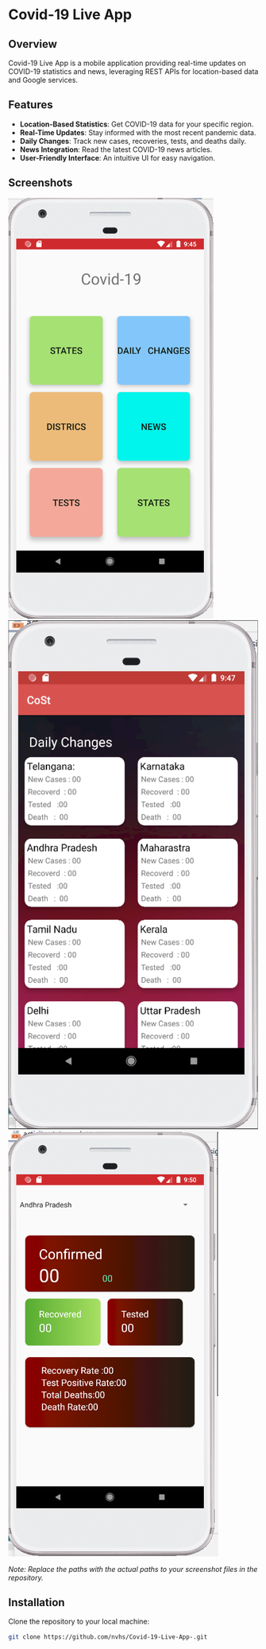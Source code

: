# Covid-19 Live App

## Overview
Covid-19 Live App is a mobile application providing real-time updates on COVID-19 statistics and news, leveraging REST APIs for location-based data and Google services.

## Features
- **Location-Based Statistics**: Get COVID-19 data for your specific region.
- **Real-Time Updates**: Stay informed with the most recent pandemic data.
- **Daily Changes**: Track new cases, recoveries, tests, and deaths daily.
- **News Integration**: Read the latest COVID-19 news articles.
- **User-Friendly Interface**: An intuitive UI for easy navigation.

## Screenshots
![Main Menu](Covid1.png)
![Daily Changes](COV2.png)
![State Specific Details](covid3.png)

*Note: Replace the paths with the actual paths to your screenshot files in the repository.*

## Installation
Clone the repository to your local machine:

```bash
git clone https://github.com/nvhs/Covid-19-Live-App-.git
